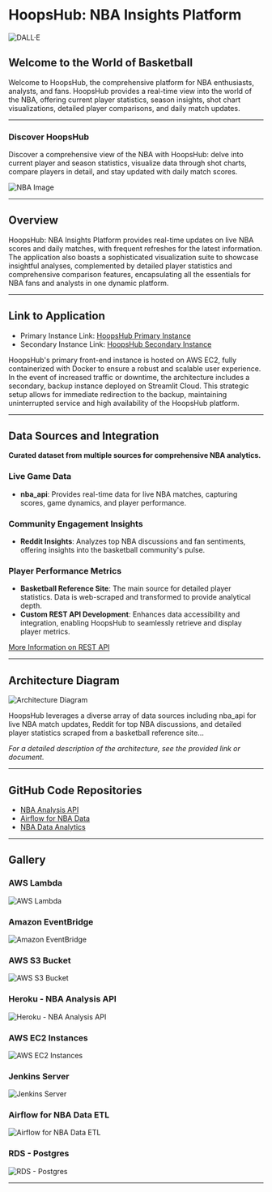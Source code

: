 # HoopsHub: NBA Insights Platform

![DALL·E](https://github.com/AshKans1412/NBA_Data_Analytics/assets/71004480/7a9f14b1-229a-416e-b09c-2550176ec2b9)


## Welcome to the World of Basketball

Welcome to HoopsHub, the comprehensive platform for NBA enthusiasts, analysts, and fans. HoopsHub provides a real-time view into the world of the NBA, offering current player statistics, season insights, shot chart visualizations, detailed player comparisons, and daily match updates.

---

### Discover HoopsHub

Discover a comprehensive view of the NBA with HoopsHub: delve into current player and season statistics, visualize data through shot charts, compare players in detail, and stay updated with daily match scores.

![NBA Image](https://static01.nyt.com/images/2017/07/12/sports/12SUMMERLEAGUE-web1/12SUMMERLEAGUE-web1-videoSixteenByNineJumbo1600.jpg)

---

## Overview

HoopsHub: NBA Insights Platform provides real-time updates on live NBA scores and daily matches, with frequent refreshes for the latest information. The application also boasts a sophisticated visualization suite to showcase insightful analyses, complemented by detailed player statistics and comprehensive comparison features, encapsulating all the essentials for NBA fans and analysts in one dynamic platform.

---

## Link to Application

- Primary Instance Link: [HoopsHub Primary Instance](http://174.129.97.188:8501/)
- Secondary Instance Link: [HoopsHub Secondary Instance](https://ash-nba-1.streamlit.app/)

HoopsHub's primary front-end instance is hosted on AWS EC2, fully containerized with Docker to ensure a robust and scalable user experience. In the event of increased traffic or downtime, the architecture includes a secondary, backup instance deployed on Streamlit Cloud. This strategic setup allows for immediate redirection to the backup, maintaining uninterrupted service and high availability of the HoopsHub platform.

---

## Data Sources and Integration

**Curated dataset from multiple sources for comprehensive NBA analytics.**

### Live Game Data
- **nba_api**: Provides real-time data for live NBA matches, capturing scores, game dynamics, and player performance.

### Community Engagement Insights
- **Reddit Insights**: Analyzes top NBA discussions and fan sentiments, offering insights into the basketball community's pulse.

### Player Performance Metrics
- **Basketball Reference Site**: The main source for detailed player statistics. Data is web-scraped and transformed to provide analytical depth.
- **Custom REST API Development**: Enhances data accessibility and integration, enabling HoopsHub to seamlessly retrieve and display player metrics.

[More Information on REST API](https://github.com/AshKans1412/NBA-Analysis-API)

---

## Architecture Diagram

![Architecture Diagram](https://raw.githubusercontent.com/Kaushiknb11/Airflow_NBA/main/assets/Architecture_Diagram.png)

HoopsHub leverages a diverse array of data sources including nba_api for live NBA match updates, Reddit for top NBA discussions, and detailed player statistics scraped from a basketball reference site...

*For a detailed description of the architecture, see the provided link or document.*

---

## GitHub Code Repositories

- [NBA Analysis API](https://github.com/AshKans1412/NBA-Analysis-API)
- [Airflow for NBA Data](https://github.com/Kaushiknb11/Airflow_NBA)
- [NBA Data Analytics](https://github.com/AshKans1412/NBA_Data_Analytics)

---

## Gallery

### AWS Lambda
![AWS Lambda](https://raw.githubusercontent.com/Kaushiknb11/Airflow_NBA/main/assets/AWS_Lambda.jpeg)

### Amazon EventBridge
![Amazon EventBridge](https://raw.githubusercontent.com/Kaushiknb11/Airflow_NBA/main/assets/Amazon_EventBridge.jpeg)

### AWS S3 Bucket
![AWS S3 Bucket](https://raw.githubusercontent.com/Kaushiknb11/Airflow_NBA/main/assets/S3.jpeg)

### Heroku - NBA Analysis API
![Heroku - NBA Analysis API](https://raw.githubusercontent.com/Kaushiknb11/Airflow_NBA/main/assets/Heroku.jpeg)

### AWS EC2 Instances
![AWS EC2 Instances](https://raw.githubusercontent.com/Kaushiknb11/Airflow_NBA/main/assets/EC2_Instances.jpeg)

### Jenkins Server
![Jenkins Server](https://raw.githubusercontent.com/Kaushiknb11/Airflow_NBA/main/assets/Jenkins_Server.jpeg)

### Airflow for NBA Data ETL
![Airflow for NBA Data ETL](https://raw.githubusercontent.com/Kaushiknb11/Airflow_NBA/main/assets/Screen%20Shot%202023-12-18%20at%2012.19.52%20PM.png)

### RDS - Postgres
![RDS - Postgres](https://raw.githubusercontent.com/Kaushiknb11/Airflow_NBA/main/assets/Screen%20Shot%202023-12-17%20at%2012.42.29%20PM.png)

---
